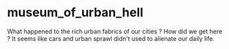 # museum_of_urban_hell
What happened to the rich urban fabrics of our cities ? How did we get here ? It seems like cars and urban sprawl didn't used to alienate our daily life.
